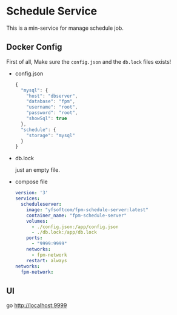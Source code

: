 # Schedule Service

This is a min-service for manage schedule job.

## Docker Config

First of all, Make sure the `config.json` and the `db.lock` files exists!

- config.json
  ```javascript
  {
    "mysql": {
      "host": "dbserver",
      "database": "fpm",
      "username": "root",
      "password": "root",
      "showSql": true
    },
    "schedule": {
      "storage": "mysql"
    }
  }

  ```

- db.lock

  just an empty file.

- compose file
  ```yml
  version: '3'
  services:
    scheduleserver:
      image: "yfsoftcom/fpm-schedule-server:latest"
      container_name: "fpm-schedule-server"
      volumes:
        - ./config.json:/app/config.json
        - ./db.lock:/app/db.lock
      ports:
        - "9999:9999"
      networks:
        - fpm-network
      restart: always
  networks:
    fpm-network:
  ```
  
## UI

go [http://localhost:9999](http://localhost:9999)
